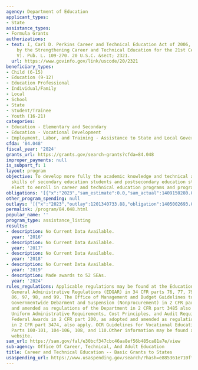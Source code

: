 ```yaml
---
agency: Department of Education
applicant_types:
- State
assistance_types:
- Formula Grants
authorizations:
- text: I, Carl D. Perkins Career and Technical Education Act of 2006, as amended
    by the Strengthening Career and Technical Education for the 21st Century Act (Perkins
    V). Pub. L. 109-270. 20 U.S.C. &sect; 2321.
  url: https://www.govinfo.gov/link/uscode/20/2321
beneficiary_types:
- Child (6-15)
- Education (9-12)
- Education Professional
- Individual/Family
- Local
- School
- State
- Student/Trainee
- Youth (16-21)
categories:
- Education - Elementary and Secondary
- Education - Vocational Development
- Employment, Labor, and Training - Assistance to State and Local Governments
cfda: '84.048'
fiscal_year: '2024'
grants_url: https://grants.gov/search-grants?cfda=84.048
improper_payments: null
is_subpart_f: 1
layout: program
objective: To develop more fully the academic knowledge and technical and employability
  skills of secondary education students and postsecondary education students who
  elect to enroll in career and technical education programs and programs of study.
obligations: '[{"x":"2023","sam_estimate":0.0,"sam_actual":1409150280.0,"usa_spending_actual":1389199542.02},{"x":"2024","sam_estimate":0.0,"sam_actual":1418400280.0,"usa_spending_actual":1380386096.71},{"x":"2025","sam_estimate":0.0,"sam_actual":1469848000.0,"usa_spending_actual":767734889.11}]'
other_program_spending: null
outlays: '[{"x":"2023","outlay":1201340733.88,"obligation":1405002693.0},{"x":"2024","outlay":460888180.9,"obligation":1414791877.0},{"x":"2025","outlay":0.0,"obligation":0.0}]'
permalink: /program/84.048.html
popular_name: ''
program_type: assistance_listing
results:
- description: No Current Data Available.
  year: '2016'
- description: No Current Data Available.
  year: '2017'
- description: No Current Data Available.
  year: '2018'
- description: No Current Data Available.
  year: '2019'
- description: Made awards to 52 SEAs.
  year: '2024'
rules_regulations: Applicable regulations may be found at the Education Department
  General Administrative Regulations (EDGAR) in 34 CFR parts 76, 77, 79, 81, 82, 84,
  86, 97, 98, and 99. The Office of Management and Budget Guidelines to Agencies on
  Governmentwide Debarment and Suspension (Nonprocurement) in 2 CFR part 180, as adopted
  and amended as regulations of the Department in 2 CFR part 3485 also apply. The
  Uniform Administrative Requirements, Cost Principles, and Audit Requirements for
  Federal Awards in 2 CFR part 200, as adopted and amended as regulations of the Department
  in 2 CFR part 3474, also apply. OCR Guidelines for Vocational Education and CFR
  Parts 100-101, 104-106, 108, and 110.Other information may be found at the program
  website.
sam_url: https://sam.gov/fal/e30bcf347cbc46aa8ef56b485ca81a7e/view
sub-agency: Office Of Career, Technical, And Adult Education
title: Career and Technical Education -- Basic Grants to States
usaspending_url: https://www.usaspending.gov/search/?hash=e885361e710ff88532a97e6d0df3a6d0
---
```

